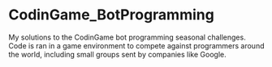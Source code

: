 # CodinGame_BotProgramming
My solutions to the CodinGame bot programming seasonal challenges. Code is ran in a game environment to compete against programmers around the world, including small groups sent by companies like Google.
